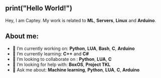 <h2>print("Hello World!")</h2>

Hey, I am Captey. My work is related to **ML**, **Servers**, **Linux** and **Arduino**.

## About me:

- 🔭 I’m currently working on: **Python**, **LUA**, **Bash**, **C**, **Arduino**
- 🌱 I’m currently learning: **C++** and **C#**
- 👯 I’m looking to collaborate on : **Python**, **LUA**, **C**
- 🤔 I’m looking for help with: **BoxOS**, **Project TKL**
- 💬 Ask me about: **Machine learning**, **Python**, **LUA**, **C**, **Arduino**


